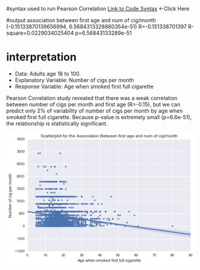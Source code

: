 #syntax used to run Pearson Correlation
[Link to Code Syntax](https://github.com/daisuke834/Coursera/blob/master/DataAnalysis_and_Interpretation__Wesleyan/DataAnalysisTools/week3/Assignment3_PearsonCorrelation.py "Link to Code Syntax") <-Click Here

#output
    association between first age and num of cig/month
    (-0.15133870139656994, 6.5684313328860354e-51)
    R=-0.151338701397
    R-square=0.0229034025404
    p=6.56843133289e-51

# interpretation
* Data: Adults age 18 to 100.
* Explanatory Variable: Number of cigs per month
* Response Variable: Age when smoked first full cigarette

Pearson Correlation study revealed that there was a weak correlation between number of cigs per month and first age (R=-0.15), but we can predict only 2% of variability of number of cigs per month by age when smoked first full cigarette. Because p-value is extremely small (p=6.6e-51), the relationship is statistically significant.

![ScatterPlot](ScatterPlot.png)
